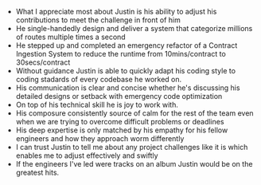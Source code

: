- What I appreciate most about Justin is his ability to adjust his contributions to meet the challenge in front of him
- He single-handedly design and deliver a system that categorize millions of routes multiple times a second
- He stepped up and completed an emergency refactor of a Contract Ingestion System to reduce the runtime from 10mins/contract to 30secs/contract
- Without guidance Justin is able to quickly adapt his coding style to coding stadards of every codebase he worked on.
- His communication is clear and concise whether he's discussing his detailed designs or setback with emergency code optimization
- On top of his technical skill he is joy to work with.
- His composure consistently source of calm for the rest of the team even when we are trying to overcome difficult problems or deadlines
- His deep expertise is only matched by his empathy for his fellow engineers and how they approach worm differently
- I can trust Justin to tell me about any project challenges like it is which enables me to adjust effectively and swiftly
- If the engineers I've led were tracks on an album Justin would be on the greatest hits.

